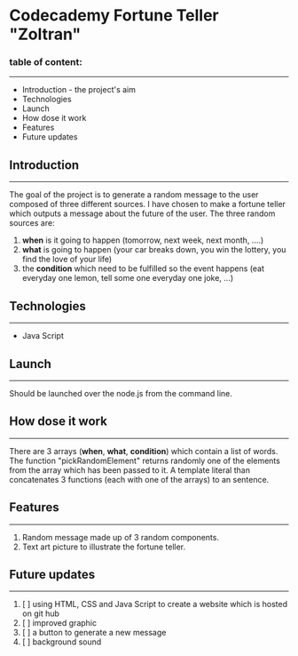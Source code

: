 # Codecademy Fortune Teller "Zoltran"

### table of content:

---

- Introduction - the project's aim
- Technologies
- Launch
- How dose it work
- Features
- Future updates

## Introduction

---

The goal of the project is to generate a random message to the user composed of three different sources.
I have chosen to make a fortune teller which outputs a message about the future of the user.
The three random sources are:

1. **when** is it going to happen (tomorrow, next week, next month, ....)
2. **what** is going to happen (your car breaks down, you win the lottery, you find the love of your life)
3. the **condition** which need to be fulfilled so the event happens (eat everyday one lemon, tell some one everyday one joke, ...)

## Technologies

---

- Java Script

## Launch

---

Should be launched over the node.js from the command line.

## How dose it work

---

There are 3 arrays (**when**, **what**, **condition**) which contain a list of words.
The function "pickRandomElement" returns randomly one of the elements from the array which has been passed to it.
A template literal than concatenates 3 functions (each with one of the arrays) to an sentence.

## Features

---

1. Random message made up of 3 random components.
2. Text art picture to illustrate the fortune teller.

## Future updates

---

1. [ ] using HTML, CSS and Java Script to create a website which is hosted on git hub
2. [ ] improved graphic
3. [ ] a button to generate a new message
4. [ ] background sound
